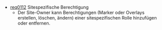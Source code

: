 * [req0112](https://github.com/PolitAktiv/politaktiv-requirements/tree/master/de/requirements/req0112.md) Sitespezifische Berechtigung
  * Der Site-Owner kann Berechtigungen (Marker oder Overlays erstellen, löschen, ändern) einer sitespezifischen Rolle hinzufügen oder entfernen.
